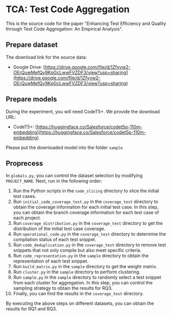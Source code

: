 # TCA: Test Code Aggregation

This is the source code for the paper "Enhancing Test Efficiency and Quality through Test Code Aggregation: An Empirical Analysis".

## Prepare dataset

The download link for the source data:

- Google Drive: [https://drive.google.com/file/d/1Zfyvw2-OErQuwMefQy9KpGcLwwFVZDF3/view?usp=sharing](https://drive.google.com/file/d/1Zfyvw2-OErQuwMefQy9KpGcLwwFVZDF3/view?usp=sharing)

## Prepare models

During the experiment, you will need CodeT5+. We provide the download URL:

- CodeT5+: [https://huggingface.co/Salesforce/codet5p-110m-embedding](https://huggingface.co/Salesforce/codet5p-110m-embedding)

Please put the downloaded model into the folder `sample`

## Proprecess

In `globals.py`, you can control the dataset selection by modifying `PROJECT_NAME`. Next, run in the following order:

1. Run the Python scripts in the `code_slicing` directory to slice the initial test cases.
2. Run `initial_code_coverage_test.py` in the `coverage_test` directory to obtain the coverage information for each initial test case. In this step, you can obtain the branch coverage information for each test case of each project.
3. Run `coverage_distribution.py` in the `coverage_test` directory to get the distribution of the initial test case coverage.
4. Run `operational_code.py` in the `coverage_test` directory to determine the compilation status of each test snippet.
5. Run `code_deduplication.py` in the `coverage_test` directory to remove test snippets that not only compile but also meet specific criteria.
6. Run `code_representation.py` in the `sample` directory to obtain the representation of each test snippet.
7. Run `build_matrix.py` in the `sample` directory to get the weight matrix.
8. Run `cluster.py` in the `sample` directory to perform clustering.
9. Run `sample.py` in the `sample` directory to randomly select a test snippet from each cluster for aggregation. In this step, you can control the sampling strategy to obtain the results for RQ3.
10. Finally, you can find the results in the `coverage_test` directory.

By executing the above steps on different datasets, you can obtain the results for RQ1 and RQ3.
